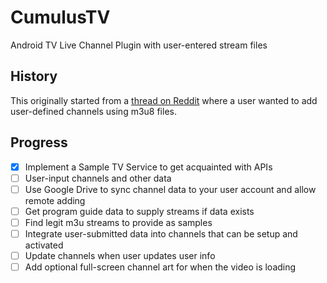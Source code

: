 # CumulusTV
Android TV Live Channel Plugin with user-entered stream files

## History
This originally started from a <a href="https://www.reddit.com/r/AndroidTV/comments/3cslyd/app_that_adds_m3u_iptv_streams_to_the_live/">thread on Reddit</a> 
where a user wanted to add user-defined channels using m3u8 files.

## Progress
* [x] Implement a Sample TV Service to get acquainted with APIs
* [ ] User-input channels and other data
* [ ] Use Google Drive to sync channel data to your user account and allow remote adding
* [ ] Get program guide data to supply streams if data exists
* [ ] Find legit m3u streams to provide as samples
* [ ] Integrate user-submitted data into channels that can be setup and activated
* [ ] Update channels when user updates user info
* [ ] Add optional full-screen channel art for when the video is loading
